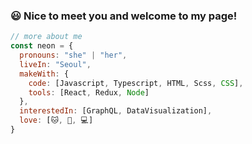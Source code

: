 ### 😃 Nice to meet you and welcome to my page!   

```js
// more about me
const neon = {
  pronouns: "she" | "her",
  liveIn: "Seoul",
  makeWith: {
    code: [Javascript, Typescript, HTML, Scss, CSS],
    tools: [React, Redux, Node]
  },
  interestedIn: [GraphQL, DataVisualization],
  love: [🐱, 🧩, 💻]
}
```

